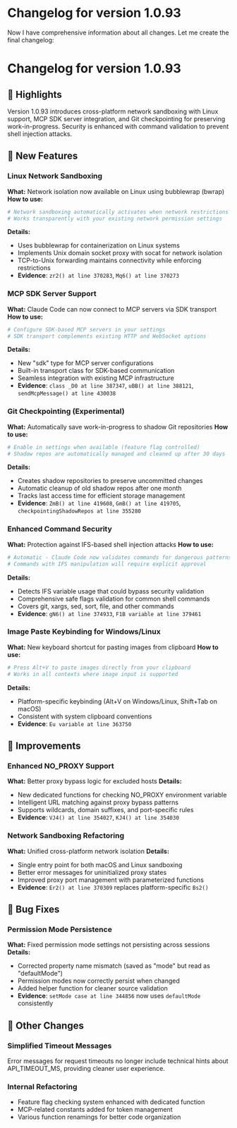 # Changelog for version 1.0.93

Now I have comprehensive information about all changes. Let me create the final changelog:

# Changelog for version 1.0.93

## 🎯 Highlights
Version 1.0.93 introduces cross-platform network sandboxing with Linux support, MCP SDK server integration, and Git checkpointing for preserving work-in-progress. Security is enhanced with command validation to prevent shell injection attacks.

## 🚀 New Features

### Linux Network Sandboxing
**What:** Network isolation now available on Linux using bubblewrap (bwrap)
**How to use:**
```bash
# Network sandboxing automatically activates when network restrictions are configured
# Works transparently with your existing network permission settings
```
**Details:**
- Uses bubblewrap for containerization on Linux systems
- Implements Unix domain socket proxy with socat for network isolation
- TCP-to-Unix forwarding maintains connectivity while enforcing restrictions
- **Evidence**: `zr2() at line 370283`, `Mq6() at line 370273`

### MCP SDK Server Support
**What:** Claude Code can now connect to MCP servers via SDK transport
**How to use:**
```bash
# Configure SDK-based MCP servers in your settings
# SDK transport complements existing HTTP and WebSocket options
```
**Details:**
- New "sdk" type for MCP server configurations
- Built-in transport class for SDK-based communication
- Seamless integration with existing MCP infrastructure
- **Evidence**: `class _D0 at line 387347`, `uBB() at line 388121`, `sendMcpMessage() at line 430038`

### Git Checkpointing (Experimental)
**What:** Automatically save work-in-progress to shadow Git repositories
**How to use:**
```bash
# Enable in settings when available (feature flag controlled)
# Shadow repos are automatically managed and cleaned up after 30 days
```
**Details:**
- Creates shadow repositories to preserve uncommitted changes
- Automatic cleanup of old shadow repos after one month
- Tracks last access time for efficient storage management
- **Evidence**: `ZmB() at line 419608`, `GmB() at line 419705`, `checkpointingShadowRepos at line 355280`

### Enhanced Command Security
**What:** Protection against IFS-based shell injection attacks
**How to use:**
```bash
# Automatic - Claude Code now validates commands for dangerous patterns
# Commands with IFS manipulation will require explicit approval
```
**Details:**
- Detects IFS variable usage that could bypass security validation
- Comprehensive safe flags validation for common shell commands
- Covers git, xargs, sed, sort, file, and other commands
- **Evidence**: `gN6() at line 374933`, `F1B variable at line 379461`

### Image Paste Keybinding for Windows/Linux
**What:** New keyboard shortcut for pasting images from clipboard
**How to use:**
```bash
# Press Alt+V to paste images directly from your clipboard
# Works in all contexts where image input is supported
```
**Details:**
- Platform-specific keybinding (Alt+V on Windows/Linux, Shift+Tab on macOS)
- Consistent with system clipboard conventions
- **Evidence**: `Eu variable at line 363750`

## 🔧 Improvements

### Enhanced NO_PROXY Support
**What:** Better proxy bypass logic for excluded hosts
**Details:**
- New dedicated functions for checking NO_PROXY environment variable
- Intelligent URL matching against proxy bypass patterns
- Supports wildcards, domain suffixes, and port-specific rules
- **Evidence**: `VJ4() at line 354027`, `KJ4() at line 354030`

### Network Sandboxing Refactoring
**What:** Unified cross-platform network isolation
**Details:**
- Single entry point for both macOS and Linux sandboxing
- Better error messages for uninitialized proxy states
- Improved proxy port management with parameterized functions
- **Evidence**: `Er2() at line 370309` replaces platform-specific `Bs2()`

## 🐛 Bug Fixes

### Permission Mode Persistence
**What:** Fixed permission mode settings not persisting across sessions
**Details:**
- Corrected property name mismatch (saved as "mode" but read as "defaultMode")
- Permission modes now correctly persist when changed
- Added helper function for cleaner source validation
- **Evidence**: `setMode case at line 344856` now uses `defaultMode` consistently

## 🔄 Other Changes

### Simplified Timeout Messages
Error messages for request timeouts no longer include technical hints about API_TIMEOUT_MS, providing cleaner user experience.

### Internal Refactoring
- Feature flag checking system enhanced with dedicated function
- MCP-related constants added for token management
- Various function renamings for better code organization
